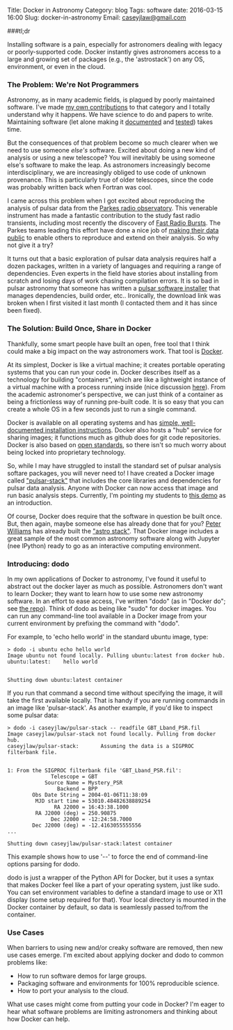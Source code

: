 Title: Docker in Astronomy
Category: blog
Tags: software
date: 2016-03-15 16:00
Slug: docker-in-astronomy
Email: caseyjlaw@gmail.com

###tl;dr

Installing software is a pain, especially for astronomers dealing with legacy or poorly-supported code. Docker instantly gives astronomers access to a large and growing set of packages (e.g., the 'astrostack') on any OS, environment, or even in the cloud.

### The Problem: We're Not Programmers

Astronomy, as in many academic fields, is plagued by poorly maintained software. I've made [my own contributions](http://github.com/caseyjlaw/rtpipe) to that category and I totally understand why it happens. We have science to do and papers to write. Maintaining software (let alone making it [documented](http://collectiveidea.com/blog/archives/2014/04/21/on-documentation-driven-development) and [tested](https://en.wikipedia.org/wiki/Test-driven_development)) takes time.

But the consequences of that problem become so much clearer when we need to use someone *else's* software. Excited about doing a new kind of analysis or using a new telescope? You will inevitably be using someone else's software to make the leap. As astronomers increasingly become interdisciplinary, we are increasingly obliged to use code of unknown provenance. This is particularly true of older telescopes, since the code was probably written back when Fortran was cool.

I came across this problem when I got excited about reproducing the analysis of pulsar data from the [Parkes radio observatory](http://www.parkes.atnf.csiro.au). This venerable instrument has made a fantastic contribution to the study fast radio transients, including most recently the discovery of [Fast Radio Bursts](http://www.astronomy.swin.edu.au/pulsar/frbcat). The Parkes teams leading this effort have done a nice job of [making their data public](http://supercomputing.swin.edu.au/data-sharing-cluster/parkes-frbs-archival-data) to enable others to reproduce and extend on their analysis. So why not give it a try?

It turns out that a basic exploration of pulsar data analysis requires half a dozen packages, written in a variety of languages and requiring a range of dependencies. Even experts in the field have stories about installing from scratch and losing days of work chasing compilation errors. It is so bad in pulsar astronomy that someone has written a [pulsar software installer](http://www.pulsarastronomy.net/wiki/Software/PSRSoft) that manages dependencies, build order, etc.. Ironically, the download link was broken when I first visited it last month (I contacted them and it has since been fixed).

### The Solution: Build Once, Share in Docker

Thankfully, some smart people have built an open, free tool that I think could make a big impact on the way astronomers work. That tool is [Docker](http://docker.com).

At its simplest, Docker is like a virtual machine; it creates portable operating systems that you can run your code in. Docker describes itself as a technology for building "containers", which are like a lightweight instance of a virtual machine with a process running inside (nice discussion [here](http://stackoverflow.com/questions/16047306/how-is-docker-different-from-a-normal-virtual-machine)). From the academic astronomer's perspective, we can just think of a container as being a frictionless way of running pre-built code. It is so easy that you can create a whole OS in a few seconds just to run a single command.

Docker is available on all operating systems and has [simple, well-documented installation instructions](https://docs.docker.com/engine/installation). Docker also hosts a "hub" service for sharing images; it functions much as github does for git code repositories. Docker is also based on [open standards](https://github.com/opencontainers), so there isn't so much worry about being locked into proprietary technology.

So, while I may have struggled to install the standard set of pulsar analysis softare packages, you will never need to! I have created a Docker image called ["pulsar-stack"](https://hub.docker.com/r/caseyjlaw/pulsar-stack) that includes the core libraries and dependencies for pulsar data analysis. Anyone with Docker can now access that image and run basic analysis steps. Currently, I'm pointing my students to [this demo](http://www.cv.nrao.edu/~sransom/PRESTO_search_tutorial.pdf) as an introduction.

Of course, Docker does require that the software in question be built once. But, then again, maybe someone else has already done that for you? [Peter Williams](https://twitter.com/pkgw) has already built the ["astro stack"](https://hub.docker.com/r/pkgw/jupyter-py2-astrostack). That Docker image includes a great sample of the most common astronomy software along with Jupyter (nee IPython) ready to go as an interactive computing environment.

### Introducing: dodo

In my own applications of Docker to astronomy, I've found it useful to abstract out the docker layer as much as possible. Astronomers don't want to learn Docker; they want to learn how to use some new astronomy software. In an effort to ease access, I've written "dodo" (as in "Docker do"; see [the repo](https://github.com/caseyjlaw/sidomo)). Think of dodo as being like "sudo" for docker images. You can run any command-line tool available in a Docker image from your current environment by prefixing the command with "dodo".

For example, to 'echo hello world' in the standard ubuntu image, type:

    > dodo -i ubuntu echo hello world
    Image ubuntu not found locally. Pulling ubuntu:latest from docker hub.
    ubuntu:latest:	  hello world
    
    
    Shutting down ubuntu:latest container

If you run that command a second time without specifying the image, it will take the first available locally. That is handy if you are running commands in an image like 'pulsar-stack'. As another example, if you'd like to inspect some pulsar data:

    > dodo -i caseyjlaw/pulsar-stack -- readfile GBT_Lband_PSR.fil
    Image caseyjlaw/pulsar-stack not found locally. Pulling from docker hub.
    caseyjlaw/pulsar-stack:	      Assuming the data is a SIGPROC filterbank file.


    1: From the SIGPROC filterbank file 'GBT_Lband_PSR.fil':
                  Telescope = GBT
                Source Name = Mystery_PSR
                    Backend = BPP
            Obs Date String = 2004-01-06T11:38:09
             MJD start time = 53010.48482638889254
                   RA J2000 = 16:43:38.1000
             RA J2000 (deg) = 250.90875        
                  Dec J2000 = -12:24:58.7000
            Dec J2000 (deg) = -12.4163055555556
    ...
    
    Shutting down caseyjlaw/pulsar-stack:latest container

This example shows how to use '--' to force the end of command-line options parsing for dodo.

dodo is just a wrapper of the Python API for Docker, but it uses a syntax that makes Docker feel like a part of your operating system, just like sudo. You can set environment variables to define a standard image to use or X11 display (some setup required for that). Your local directory is mounted in the Docker container by default, so data is seamlessly passed to/from the container.

### Use Cases

When barriers to using new and/or creaky software are removed, then new use cases emerge. I'm excited about applying docker and dodo to common problems like:

* How to run software demos for large groups.
* Packaging software and environments for 100% reproducible science.
* How to port your analysis to the cloud.

What use cases might come from putting your code in Docker? I'm eager to hear what software problems are limiting astronomers and thinking about how Docker can help.